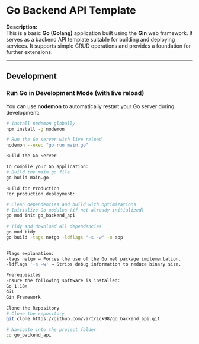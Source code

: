 # Go Backend API Template

**Description:**  
This is a basic **Go (Golang)** application built using the **Gin** web framework. It serves as a backend API template suitable for building and deploying services. It supports simple CRUD operations and provides a foundation for further extensions.

---

## Development

### Run Go in Development Mode (with live reload)

You can use **nodemon** to automatically restart your Go server during development:

```bash
# Install nodemon globally
npm install -g nodemon

# Run the Go server with live reload
nodemon --exec "go run main.go"

Build the Go Server

To compile your Go application:
# Build the main.go file
go build main.go

Build for Production
For production deployment:

# Clean dependencies and build with optimizations
# Initialize Go modules (if not already initialized)
go mod init go_backend_api

# Tidy and download all dependencies
go mod tidy
go build -tags netgo -ldflags "-s -w" -o app


Flags explanation:
-tags netgo → Forces the use of the Go net package implementation.
-ldflags '-s -w' → Strips debug information to reduce binary size.

Prerequisites
Ensure the following software is installed:
Go 1.18+
Git
Gin Framework

Clone the Repository
# Clone the repository
git clone https://github.com/vartrick98/go_backend_api.git

# Navigate into the project folder
cd go_backend_api